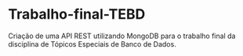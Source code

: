# Trabalho-final-TEBD
Criação de uma API REST utilizando MongoDB para o trabalho final da disciplina de Tópicos Especiais de Banco de Dados.
